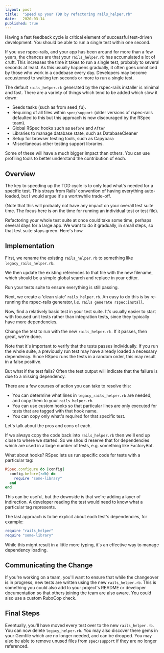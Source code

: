 ```yaml
---
layout: post
title:  "Speed up your TDD by refactoring rails_helper.rb"
date:   2020-03-14
published: true
---
```


Having a fast feedback cycle is critical element of successful test-driven development.
You should be able to run a single test within one second.

If you use rspec-rails, and your app has been around for more than a few years, the chances are that your `rails_helper.rb` has accumulated a lot of cruft.
This increases the time it takes to run a single test, probably to several seconds at least.
As this usually happens gradually, it often goes unnoticed by those who work in a codebase every day.
Developers may become accustomed to waiting ten seconds or more to run a single test.

The default `rails_helper.rb` generated by the rspec-rails installer is minimal and fast. There are a variety of things which tend to be added which slow it down:

- Seeds tasks (such as from seed_fu).
- Requiring of all files within `spec/support` (older versions of rspec-rails defaulted to this but this approach is now discouraged by the RSpec team).
- Global RSpec hooks such as `Before` and `After`
- Libraries to manage database state, such as DatabaseCleaner
- Setup for browser testing tools, such as Capybara
- Miscellaneous other testing support libraries.

Some of these will have a much bigger impact than others.
You can use profiling tools to better understand the contribution of each.

## Overview

The key to speeding up the TDD cycle is to only load what's needed for a specific test.
This strays from Rails' convention of having everything auto-loaded, but I would argue it's a worthwhile trade-off.

(Note that this will probably not have any impact on your overall test suite time. The focus here is on the time for running an individual test or test file).

Refactoring your whole test suite at once could take some time, perhaps several days for a large app.
We want to do it gradually, in small steps, so that test suite stays green. Here's how.

## Implementation

First, we rename the existing `rails_helper.rb` to something like `legacy_rails_helper.rb`.

We then update the existing references to that file with the new filename, which should be a simple global search and replace in your editor.

Run your tests suite to ensure everything is still passing.

Next, we create a 'clean slate' `rails_helper.rb`. An easy to do this is by re-running the rspec-rails generator, i.e. `rails generate rspec:install`.

Now, find a relatively basic test in your test suite. It's usually easier to start with focused unit tests rather than integration tests, since they typically have more dependencies.

Change the test to run with the new `rails_helper.rb`. If it passes, then great, we're done.

Note that it's important to verify that the tests passes individually. If you run the whole suite, a previously run test may have already loaded a necessary dependency. Since RSpec runs the tests in a random order, this may result in a false positive.

But what if the test fails? Often the test output will indicate that the failure is due to a missing dependency.

There are a few courses of action you can take to resolve this:

- You can determine what lines in `legacy_rails_helper.rb` are needed, and copy them to your `rails_helper.rb`.
- You can use custom hooks so that particular lines are only executed for tests that are tagged with that hook name.
- You can copy only what's required for that specific test.

Let's talk about the pros and cons of each.

If we always copy the code back into `rails_helper.rb` then we'll end up close to where we started.
So we should reserve that for dependencies which are used in a large number of tests, e.g. something like FactoryBot.

What about hooks? RSpec lets us run specific code for tests with a particular tag:

```ruby
RSpec.configure do |config|
  config.before(:db) do
    require "some-library"
  end
end
```

This can be useful, but the downside is that we're adding a layer of indirection.
A developer reading the test would need to know what a particular tag represents.

The last approach is to be explicit about each test's dependencies, for example:

```ruby
require "rails_helper"
require "some-library"
```

While this might result in a little more typing, it's an effective way to manage dependency loading.

## Communicating the Change

If you're working on a team, you'll want to ensure that while the changeover is in progress, new tests are written using the new `rails_helper.rb`.
This is something you could also add to your project's README or developer documentation so that others joining the team are also aware.
You could also use a custom RuboCop check.

## Final Steps

Eventually, you'll have moved every test over to the new `rails_helper.rb`. You can now delete `legacy_helper.rb`. You may also discover there gems in your Gemfile which are no longer needed, and can be dropped. You may also be able to remove unused files from `spec/support` if they are no longer referenced.
